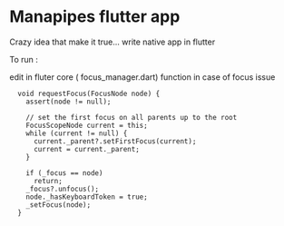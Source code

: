 # Manapipes flutter app

Crazy idea that make it true... write native app in flutter

To run : 

edit in fluter core ( focus_manager.dart) function in case of focus issue
```
  void requestFocus(FocusNode node) {
    assert(node != null);

    // set the first focus on all parents up to the root
    FocusScopeNode current = this;
    while (current != null) {
      current._parent?.setFirstFocus(current);
      current = current._parent;
    }

    if (_focus == node)
      return;
    _focus?.unfocus();
    node._hasKeyboardToken = true;
    _setFocus(node);
  }
  ```